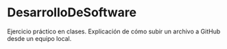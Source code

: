 # DesarrolloDeSoftware
Ejercicio práctico en clases.
Explicación de cómo subir un archivo a GitHub desde un equipo local. 

